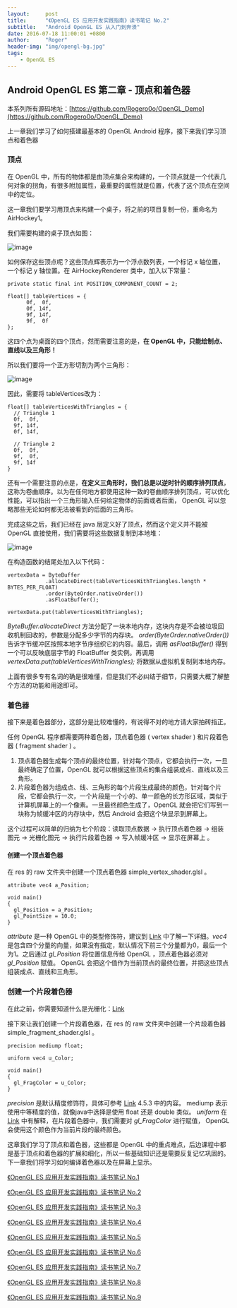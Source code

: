 ```yaml
---
layout:     post
title:      "《OpenGL ES 应用开发实践指南》读书笔记 No.2"
subtitle:   "Android OpenGL ES 从入门到奔溃"
date: 2016-07-18 11:00:01 +0800
author:     "Roger"
header-img: "img/opengl-bg.jpg"
tags:
    - OpenGL ES
---
```

Android OpenGL ES 第二章 - 顶点和着色器
---

本系列所有源码地址：[https://github.com/Rogero0o/OpenGL_Demo](https://github.com/Rogero0o/OpenGL_Demo)

上一章我们学习了如何搭建最基本的 OpenGL Android 程序，接下来我们学习顶点和着色器

### 顶点

在 OpenGL 中，所有的物体都是由顶点集合来构建的，一个顶点就是一个代表几何对象的拐角，有很多附加属性，最重要的属性就是位置，代表了这个顶点在空间中的定位。

这一章我们要学习用顶点来构建一个桌子，将之前的项目复制一份，重命名为 AirHockey1。

我们需要构建的桌子顶点如图：

![image](https://github.com/Rogero0o/rogero0o.github.io/blob/master/img/opengl/image2-2.jpg?raw=true)

如何保存这些顶点呢？这些顶点辉表示为一个浮点数列表，一个标记 x 轴位置，一个标记 y 轴位置。在 AirHockeyRenderer 类中，加入以下常量：

    private static final int POSITION_COMPONENT_COUNT = 2;

    float[] tableVertices = {
          0f,  0f,
          0f, 14f,
          9f, 14f,
          9f,  0f
    };

这四个点为桌面的四个顶点，然而需要注意的是，**在 OpenGL 中，只能绘制点、直线以及三角形！**

所以我们要将一个正方形切割为两个三角形：

![image](https://github.com/Rogero0o/rogero0o.github.io/blob/master/img/opengl/image2-3.jpg?raw=true)

因此，需要将 tableVertices改为：

    float[] tableVerticesWithTriangles = {
      // Triangle 1
      0f,  0f,
      9f, 14f,
      0f, 14f,

      // Triangle 2
      0f,  0f,
      9f,  0f,							
      9f, 14f
    }

还有一个需要注意的点是，**在定义三角形时，我们总是以逆时针的顺序排列顶点**，这称为卷曲顺序。以为在任何地方都使用这种一致的卷曲顺序排列顶点，可以优化性能，可以指出一个三角形输入任何给定物体的前面或者后面， OpenGL 可以忽略那些无论如何都无法被看到的后面的三角形。

完成这些之后，我们已经在 java 层定义好了顶点，然而这个定义并不能被 OpenGL 直接使用，我们需要将这些数据复制到本地堆：

![image](https://github.com/Rogero0o/rogero0o.github.io/blob/master/img/opengl/image2-4.jpg?raw=true)

在构造函数的结尾处加入以下代码：

    vertexData = ByteBuffer
                .allocateDirect(tableVerticesWithTriangles.length * BYTES_PER_FLOAT)
                .order(ByteOrder.nativeOrder())
                .asFloatBuffer();

    vertexData.put(tableVerticesWithTriangles);

*ByteBuffer.allocateDirect* 方法分配了一块本地内存，这块内存是不会被垃圾回收机制回收的，参数是分配多少字节的内存块。 *order(ByteOrder.nativeOrder())* 告诉字节缓冲区按照本地字节序组织它的内容。最后，调用 *asFloatBuffer()* 得到一个可以反映底层字节的 FloatBuffer 类实例。再调用 *vertexData.put(tableVerticesWithTriangles);* 将数据从虚拟机复制到本地内存。

上面有很多专有名词的确是很难懂，但是我们不必纠结于细节，只需要大概了解整个方法的功能和用途即可。

### 着色器

接下来是着色器部分，这部分是比较难懂的，有说得不对的地方请大家拍砖指正。

任何 OpenGL 程序都需要两种着色器，顶点着色器 ( vertex shader ) 和片段着色器 ( fragment shader ) 。

1. 顶点着色器生成每个顶点的最终位置，针对每个顶点，它都会执行一次，一旦最终确定了位置，OpenGL 就可以根据这些顶点的集合组装成点、直线以及三角形。
2. 片段着色器为组成点、线、三角形的每个片段生成最终的颜色，针对每个片段，它都会执行一次，一个片段是一个小的、单一颜色的长方形区域，类似于计算机屏幕上的一个像素。一旦最终颜色生成了，OpenGL 就会把它们写到一块称为帧缓冲区的内存块中，然后 Android 会把这个块显示到屏幕上。

这个过程可以简单的归纳为七个阶段：读取顶点数据 -> 执行顶点着色器 -> 组装图元 -> 光栅化图元 -> 执行片段着色器 -> 写入帧缓冲区 -> 显示在屏幕上 。

#### 创建一个顶点着色器

在 res 的 raw 文件夹中创建一个顶点着色器 simple_vertex_shader.glsl 。

    attribute vec4 a_Position;

    void main()
    {
      gl_Position = a_Position;
      gl_PointSize = 10.0;
    }

*attribute* 是一种 OpenGL 中的类型修饰符，建议到 [Link](http://blog.csdn.net/renai2008/article/details/7844495) 中了解一下详细。*vec4* 是包含四个分量的向量，如果没有指定，默认情况下前三个分量都为0，最后一个为1。之后通过 *gl_Position* 将位置信息传给 OpenGL ，顶点着色器必须对 *gl_Position* 赋值。 OpenGL 会把这个值作为当前顶点的最终位置，并把这些顶点组装成点、直线和三角形。

### 创建一个片段着色器

在此之前，你需要知道什么是光栅化：[Link](https://www.zhihu.com/question/29163054)

接下来让我们创建一个片段着色器，在 res 的 raw 文件夹中创建一个片段着色器 simple_fragment_shader.glsl 。

    precision mediump float;

    uniform vec4 u_Color;

    void main()
    {
      gl_FragColor = u_Color;
    }

*precision* 是默认精度修饰符，具体可参考 [Link](http://blog.csdn.net/hgl868/article/details/7846269) 4.5.3 中的内容。 mediump 表示使用中等精度的值，就像java中选择是使用 float 还是 double 类似。 *uniform* 在 [Link](http://blog.csdn.net/renai2008/article/details/7844495) 中有解释，在片段着色器中，我们需要对 *gl_FragColor* 进行赋值， OpenGL 会使用这个颜色作为当前片段的最终颜色。

这章我们学习了顶点和着色器，这些都是 OpenGL 中的重点难点，后边课程中都是基于顶点和着色器的扩展和细化，所以一些基础知识还是需要反复记忆巩固的。下一章我们将学习如何编译着色器以及在屏幕上显示。

[《OpenGL ES 应用开发实践指南》读书笔记 No.1](http://www.rogerblog.cn/2016/07/18/OpenGL-serise-No1/)

[《OpenGL ES 应用开发实践指南》读书笔记 No.2](http://www.rogerblog.cn/2016/07/18/OpenGL-serise-No2/)

[《OpenGL ES 应用开发实践指南》读书笔记 No.3](http://www.rogerblog.cn/2016/07/19/OpenGL-serise-No3/)

[《OpenGL ES 应用开发实践指南》读书笔记 No.4](http://www.rogerblog.cn/2016/07/20/OpenGL-serise-No4/)

[《OpenGL ES 应用开发实践指南》读书笔记 No.5](http://www.rogerblog.cn/2016/07/20/OpenGL-serise-No5/)

[《OpenGL ES 应用开发实践指南》读书笔记 No.6](http://www.rogerblog.cn/2016/07/21/OpenGL-serise-No6/)

[《OpenGL ES 应用开发实践指南》读书笔记 No.7](http://www.rogerblog.cn/2016/07/22/OpenGL-serise-No7/)

[《OpenGL ES 应用开发实践指南》读书笔记 No.8](http://www.rogerblog.cn/2016/07/24/OpenGL-serise-No8/)

[《OpenGL ES 应用开发实践指南》读书笔记 No.9](http://www.rogerblog.cn/2016/07/26/OpenGL-serise-No9/)
